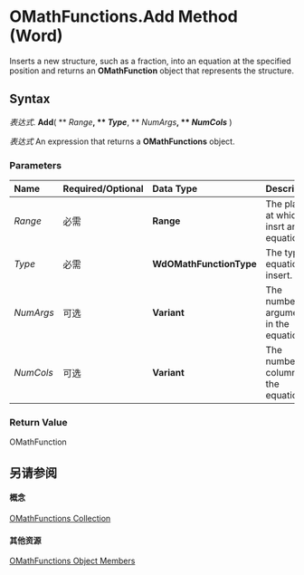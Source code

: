 
# OMathFunctions.Add Method (Word)

Inserts a new structure, such as a fraction, into an equation at the specified position and returns an  **OMathFunction** object that represents the structure.


## Syntax

 _表达式_. **Add**( ** _Range_**, ** _Type_**, ** _NumArgs_**, ** _NumCols_** )

 _表达式_ An expression that returns a **OMathFunctions** object.


### Parameters



|**Name**|**Required/Optional**|**Data Type**|**Description**|
|:-----|:-----|:-----|:-----|
| _Range_|必需|**Range**| The place at which to insrt an equation.|
| _Type_|必需|**WdOMathFunctionType**|The type of equation to insert.|
| _NumArgs_|可选|**Variant**| The number of arguments in the equation.|
| _NumCols_|可选|**Variant**|The number of columns in the equation.|

### Return Value

OMathFunction


## 另请参阅


#### 概念


[OMathFunctions Collection](163c6af9-5cb9-93bb-f1c2-b9ebeca28f6a.md)
#### 其他资源


[OMathFunctions Object Members](http://msdn.microsoft.com/library/25c4dce5-e8d6-43ef-84e4-ca6338d2c5de%28Office.15%29.aspx)